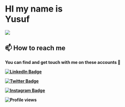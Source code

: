 <!-- Hi -->
<!-- ![](https://github-readme-stats.vercel.app/api?username=akroms&show_icons=true&count_private=true) -->
# HI my name is <br> <b>Yusuf<b>

![](https://readme-typing-svg.herokuapp.com?font=Montserrat&color=coral&lines=I'm+a+Fullstack+Developer;Creative+IT+Specialist;)

## 📫 How to reach me

You can find and get touch with me on these accounts 👀

[![LinkedIn Badge](https://img.shields.io/badge/Yusuf-follow%20on%20linkedin-blue?style=for-the-badge&logo=linkedin)](https://www.linkedin.com/in/yusufbek-orzibekov-aba5021a7/)

[![Twitter Badge](https://img.shields.io/badge/Yusuf-follow%20on%20twitter-blue?style=for-the-badge&logo=instagram)](https://twitter.com/yusuf_orzibekov)
  
[![Instagram Badge](https://www.instagram.com/yusuf_orzibekov//badge/Yusuf-follow%20on%20twitter-blue?style=for-the-badge&logo=twitter)](https://www.instagram.com/yusuf_orzibekov/)

![Profile views](https://gpvc.arturio.dev/yusuforzibekov)
